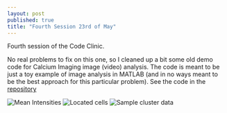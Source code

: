 ```yaml
---
layout: post
published: true
title: "Fourth Session 23rd of May"
---
```

Fourth session of the Code Clinic.

No real problems to fix on this one, so I cleaned up a bit some old demo code for Calcium Imaging image (video) analysis. The code is meant to be just a toy example of image analysis in MATLAB (and in no ways meant to be the best approach for this particular problem). See the code in the [repository](https://github.com/Leo-GG/CodeClinicCABHC/blob/master/Examples/2019-05-23/)

![](https://raw.githubusercontent.com/Leo-GG/CodeClinicCABHC/master/Examples/2019-05-23/meanInt.png "Mean Intensities")
![](https://raw.githubusercontent.com/Leo-GG/CodeClinicCABHC/master/Examples/2019-05-23/located_cells.png "Located cells")
![](https://raw.githubusercontent.com/Leo-GG/CodeClinicCABHC/master/Examples/2019-05-23/cl_sample.png "Sample cluster data")
